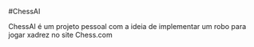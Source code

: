 #ChessAI

ChessAI é um projeto pessoal com a ideia de implementar um robo para jogar xadrez no site Chess.com
